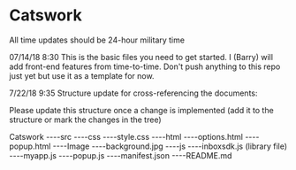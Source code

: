 # Catswork
All time updates should be 24-hour military time

07/14/18 8:30
This is the basic files you need to get started. I (Barry) will add front-end features from time-to-time. Don't push anything to this repo just yet but use it as a template for now. 

7/22/18 9:35
Structure update for cross-referencing the documents:

Please update this structure once a change is implemented (add it to the structure or mark the changes in the tree)

Catswork
----src
    ----css
        ----style.css
    ----html
        ----options.html
        ----popup.html
    ----Image
        ----background.jpg
    ----js
        ----inboxsdk.js (library file)
        ----myapp.js
        ----popup.js
----manifest.json
----README.md


